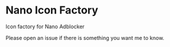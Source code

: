 # Nano Icon Factory

Icon factory for Nano Adblocker

Please open an issue if there is something you want me to know. 
